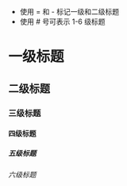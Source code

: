 - 使用 = 和 - 标记一级和二级标题
- 使用 # 号可表示 1-6 级标题

# 一级标题

## 二级标题

### 三级标题

#### 四级标题

##### 五级标题

###### 六级标题
